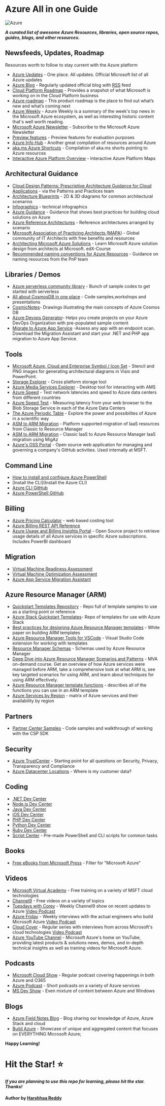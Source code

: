 # Azure All in one Guide

![Azure](https://imgur.com/kIeOabR.png)

***A curated list of awesome Azure Resources, libraries, open source repos, guides, blogs, and other resources.***

## Newsfeeds, Updates, Roadmap
Resources worth to follow to stay current with the Azure platform
* [Azure Updates](https://azure.microsoft.com/en-us/updates/) - One place. All updates. Official Microsoft list of all Azure updates
* [Azure Blog](https://azure.microsoft.com/en-us/blog/) - Regularly updated official blog with [RSS](https://azure.microsoft.com/en-us/blog/feed/) feed
* [Cloud Platform Roadmap](https://www.microsoft.com/en-us/server-cloud/roadmap/) - Provides a snapshot of what Microsoft is working on in the Cloud Platform business
* [Azure roadmap](https://azure.microsoft.com/en-us/roadmap/) - This product roadmap is the place to find out what’s new and what’s coming next
* [Azure Weekly](http://azureweekly.info/) - Azure Weekly is a summary of the week's top news in the Microsoft Azure ecosystem, as well as interesting historic content that's well worth reading.
* [Microsoft Azure Newsletter](https://azure.microsoft.com/en-us/community/newsletter/subscribe/) - Subscribe to the Microsoft Azure Newsletter
* [Preview features](https://azure.microsoft.com/en-us/services/preview/) - Preview features for evaluation purposes
* [Azure Info Hub](https://azureinfohub.azurewebsites.net/) - Another great compilation of resources around Azure
* [aka.ms Azure Shortcuts](https://aka.ms/Azure/Shortcuts) - Compilation of aka.ms shorts pointing to Azure resources
* [Interactive Azure Platform Overview](https://azureinteractives.azurewebsites.net/) - Interactive Azure Platform Maps

## Architectural Guidance
* [Cloud Design Patterns: Prescriptive Architecture Guidance for Cloud Applications](https://msdn.microsoft.com/library/dn568099.aspx) - via the Patterns and Practices team
* [Architecture Blueprints](https://msdn.microsoft.com/dn630664) - 2D & 3D diagrams for common architectural scenarios
* [Infographics](https://azure.microsoft.com/en-us/documentation/infographics/) - technical infographics
* [Azure Guidance](https://azure.microsoft.com/en-us/documentation/articles/guidance/) - Guidance that shows best practices for building cloud solutions on Azure
* [Azure Reference Architectures](https://azure.microsoft.com/en-us/documentation/articles/guidance-architecture/) - Reference architectures arranged by scenario
* [Microsoft Association of Practicing Architects (MAPA)](https://www.the-mapa.com/) - Global community of IT Architects with free benefits and resources
* [Architecting Microsoft Azure Solutions](https://www.edx.org/course/architecting-microsoft-azure-solutions-microsoft-dev205bx-0) - Learn Microsoft Azure solution design from architects at Microsoft. edX-Course
* [Recommended naming conventions for Azure Resources](https://azure.microsoft.com/en-us/documentation/articles/guidance-naming-conventions/) - Guidance on naming resources from the PnP team

## Libraries / Demos
* [Azure serverless community library](https://serverlesslibrary.net) - Bunch of sample codes to get started with serverless
* [All about CosmosDB in one place](https://gotcosmos.com/) - Code samples,workshops and presentations
* [CosmicNotes](https://azurecosmosdb.github.io/CosmicNotes/)- Drawings illustrating the main concepts of Azure Cosmos DB 
* [Azure Devops Generator](https://azuredevopsdemogenerator.azurewebsites.net/)- Helps you create projects on your Azure DevOps Organization with pre-populated sample content 
* [Migrate to Azure App Service](https://appmigration.microsoft.com/)
-Assess any app with an endpoint scan. Download the Migration Assistant and start your .NET and PHP app migration to Azure App Service.

## Tools
* [Microsoft Azure, Cloud and Enterprise Symbol / Icon Set](https://www.microsoft.com/en-us/download/details.aspx?id=41937) - Stencil and PNG images for generating architectural diagrams in Visio and PowerPoint.
* [Storage Explorer](http://storageexplorer.com/) - Cross platform storage tool
* [Azure Media Services Explorer](https://github.com/Azure/Azure-Media-Services-Explorer) - Desktop tool for interacting with AMS
* [Azure Speed](http://www.azurespeed.com/) -  Test network latencies and speed to Azure data centers from different countries
* [Azure Speed Test](http://azurespeedtest.azurewebsites.net/) - Measuring  latency from your web browser to the Blob Storage Service in each of the Azure Data Centers
* [The Azure Periodic Table](http://www.concurrency.com/landing/azure-periodic-table#periodic-table) - Explore the power and possibilites of Azure in a scientific way
* [ASM to ARM Migration](https://azure.microsoft.com/en-us/blog/iaas-migration-classic-resource-manager/) - Platform supported migration of IaaS resources from Classic to Resource Manager
* [ASM to ARM Migration](https://github.com/Azure/classic-iaas-resourcemanager-migration/tree/master/migaz) - Classic IaaS to Azure Resource Manager IaaS migration using MigAz
* [Azure's OSS Portal](https://github.com/Azure/azure-oss-portal) - Open source web application for managing and governing a company's GitHub activities. Used internally at MSFT.

## Command Line
* [How to install and configure Azure PowerShell](https://azure.microsoft.com/en-us/documentation/articles/powershell-install-configure/)
* [Install the CLI](Install the Azure CLI)
* [Azure CLI GitHub](https://github.com/Azure/azure-xplat-cli)
* [Azure PowerShell GitHub](https://github.com/Azure/azure-powershell)

## Billing
* [Azure Pricing Calculator](https://azure.microsoft.com/en-us/pricing/calculator/) - web based costing tool
* [Azure Billing REST API Reference](https://msdn.microsoft.com/library/azure/1ea5b323-54bb-423d-916f-190de96c6a3c)
* [Azure Usage and Billing Insights Portal](https://github.com/Microsoft/AzureUsageAndBillingPortal) - Open Source project to retrieve usage details of all Azure services in specific Azure subscriptions. Includes PowerBI dashboard

## Migration
* [Virtual Machine Readiness Assessment](https://azure.microsoft.com/en-us/downloads/vm-readiness-assessment/)
* [Virtual Machine Optimization Assessment](https://azure.microsoft.com/en-us/downloads/vm-optimization-assessment/)
* [Azure App Service Migration Assistant](https://www.movemetothecloud.net/)

## Azure Resource Manager (ARM)
* [Quickstart Templates Repository](https://github.com/Azure/azure-quickstart-templates) - Repo full of template samples to use as a starting point or reference
* [Azure Stack Quickstart Templates](https://github.com/Azure/AzureStack-QuickStart-Templates)- Repo of templates for use with Azure Stack
* [Best practices for designing Azure Resource Manager templates](https://azure.microsoft.com/en-us/documentation/articles/best-practices-resource-manager-design-templates/) - White paper on building ARM templates
* [Azure Resource Manager Tools for VSCode](https://marketplace.visualstudio.com/items?itemName=msazurermtools.azurerm-vscode-tools) - Visual Studio Code extension for working with templates
* [Resource Manager Schemas](https://github.com/Azure/azure-resource-manager-schemas) - Schemas used by Azure Resource Manager
* [Deep Dive into Azure Resource Manager Scenarios and Patterns](https://mva.microsoft.com/en-us/training-courses/deep-dive-into-azure-resource-manager-scenarios-and-patterns-13793?l=i1m06ZJYB_7001937557) - MVA on-demand course. Get an overview of how Azure services were managed before ARM, take a comprehensive look at what ARM is, see key targeted scenarios for using ARM, and learn about techniques for using ARM effectively.
* [Azure Resource Manager template functions](https://azure.microsoft.com/en-us/documentation/articles/resource-group-template-functions/) - describes all of the functions you can use in an ARM template
* [Azure Services by Region](https://azure.microsoft.com/en-us/regions/services/) - matrix of Azure services and their availability by region

## Partners
* [Partner Center Samples](https://github.com/PartnerCenterSamples) - Code samples and walkthrough of working with the CSP SDK

## Security
* [Azure TrustCenter](https://azure.microsoft.com/en-us/support/trust-center/) - Starting point for all questions on Security, Privacy, Transparency and Compliance
* [Azure Datacenter Locations](http://azuredatacentermap.azurewebsites.net/) - Where is my customer data? 

## Coding
* [.NET Dev Center](https://azure.microsoft.com/en-us/develop/net/)
* [Node.js Dev Center](https://azure.microsoft.com/en-us/develop/nodejs/)
* [Java Dev Center](https://azure.microsoft.com/en-us/develop/java/)
* [iOS Dev Center](https://azure.microsoft.com/en-us/develop/mobile/ios/)
* [PHP Dev Center](https://azure.microsoft.com/en-us/develop/php/)
* [Python Dev Center](https://azure.microsoft.com/en-us/develop/python/)
* [Ruby Dev Center](https://azure.microsoft.com/en-us/develop/ruby/)
* [Script Center](https://azure.microsoft.com/en-us/documentation/scripts/) - Pre-made PowerShell and CLI scripts for common tasks

## Books
* [Free eBooks from Microsoft Press](https://mva.microsoft.com/ebooks) - Filter for "Microsoft Azure"

## Videos
* [Microsoft Virtual Academy](https://mva.microsoft.com/training-topics/cloud-app-development#!jobf=Developer&lang=1033) - Free training on a variety of MSFT cloud technologies
* [Channel9](https://channel9.msdn.com/Azure) - Free videos on a variety of topics
* [Tuesdays with Corey](https://channel9.msdn.com/Shows/Tuesdays-With-Corey) - Weekly Channel9 show on recent updates to Azure [Video Podcast](https://itunes.apple.com/us/podcast/azure-tuesdays-with-corey/id1023243001?mt=2)
* [Azure Friday](https://channel9.msdn.com/Shows/Azure-Friday) - Weekly interviews with the actual engineers who build Microsoft Azure [Video Podcast](https://itunes.apple.com/us/podcast/azure-friday-hd-channel-9/id739501868?mt=2)
* [Cloud Cover](https://channel9.msdn.com/Shows/Cloud+Cover) - Regular series with interviews from across Microsoft's cloud technologies [Video Podcast](https://itunes.apple.com/us/podcast/microsoft-azure-cloud-cover-show-hd-channel-9/id417256457?mt=2)
* [Azure YouTube Channel](https://www.youtube.com/user/windowsazure) - Microsoft Azure's home on YouTube, providing latest products & solutions news, demos, and in-depth technical insights as well as training videos for Microsoft Azure. 

## Podcasts
* [Microsoft Cloud Show](http://www.microsoftcloudshow.com/) - Regular podcast covering happenings in both Azure and O365
* [Azure Podcast](http://azpodcast.azurewebsites.net/) - Short podcasts on a variety of Azure services
* [MS Dev Show](http://msdevshow.com) - Even mixture of content between Azure and Windows

## Blogs
* [Azure Field Notes Blog](http://www.azurefieldnotes.com/) - Blog sharing our knowledge of Azure, Azure Stack and cloud
* [Build Azure](https://buildazure.com/) - Showcase of unique and aggregated content that focuses on EVERYTHING Microsoft Azure; 


**Happy Learning!**

# Hit the Star! ⭐
***If you are planning to use this repo for learning, please hit the star. Thanks!***

#### Author by [Harshhaa Reddy](https://github.com/NotHarshhaa)
